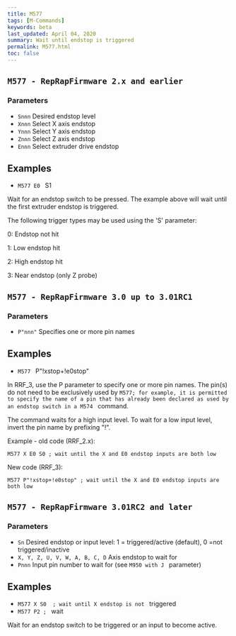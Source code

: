 ```yaml
---
title: M577
tags: [M-Commands] 
keywords: beta 
last_updated: April 04, 2020 
summary: Wait until endstop is triggered 
permalink: M577.html
toc: false 
---
```



## ` M577 - RepRapFirmware 2.x and earlier  ` 

### Parameters

* `Snnn` Desired endstop level
* `Xnnn` Select X axis endstop
* `Ynnn` Select Y axis endstop
* `Znnn` Select Z axis endstop
* `Ennn` Select extruder drive endstop

## Examples

* ` M577 E0  ` S1

Wait for an endstop switch to be pressed. The example above will wait until the first extruder endstop is triggered.

The following trigger types may be used using the 'S' parameter:

0: Endstop not hit

1: Low endstop hit

2: High endstop hit

3: Near endstop (only Z probe)

## ` M577 - RepRapFirmware 3.0 up to 3.01RC1  ` 

### Parameters

* `P"nnn"` Specifies one or more pin names

## Examples

* ` M577  ` P"!xstop+!e0stop"

In RRF_3, use the P parameter to specify one or more pin names. The pin(s) do not need to be exclusively used by ` M577; for example, it is permitted to specify the name of a pin that has already been declared as used by an endstop switch in a M574  ` command.

The command waits for a high input level. To wait for a low input level, invert the pin name by prefixing "!".

Example - old code (RRF_2.x):

```
M577 X E0 S0 ; wait until the X and E0 endstop inputs are both low
```

New code (RRF_3):

```
M577 P"!xstop+!e0stop" ; wait until the X and E0 endstop inputs are both low
```

## ` M577 - RepRapFirmware 3.01RC2 and later  ` 

### Parameters

* `Sn` Desired endstop or input level: 1 = triggered/active (default), 0 =not triggered/inactive
* `X, Y, Z, U, V, W, A, B, C, D` Axis endstop to wait for
* `Pnnn` Input pin number to wait for (see ` M950 with J  ` parameter)

## Examples

* ` M577 X S0  ; wait until X endstop is not  ` triggered
* ` M577 P2 ;  ` wait

Wait for an endstop switch to be triggered or an input to become active.

